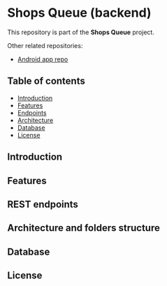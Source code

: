 # Shops Queue (backend)

This repository is part of the **Shops Queue** project.

Other related repositories:
- [Android app repo](https://github.com/simonesestito/shops-queue-android)

## Table of contents

- [Introduction](#introduction)
- [Features](#features)
- [Endpoints](#endpoints)
- [Architecture](#architecture)
- [Database](#database)
- [License](#license)

<a name="introduction"></a>
## Introduction

<a name="features"></a>
## Features

<a name="endpoints"></a>
## REST endpoints

<a name="architecture"></a>
## Architecture and folders structure

<a name="database"></a>
## Database

<a name="license"></a>
## License


